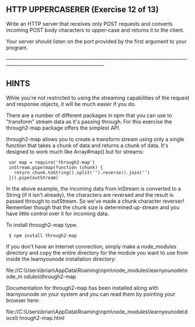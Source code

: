  ## HTTP UPPERCASERER (Exercise 12 of 13)

  Write an HTTP server that receives only POST requests and converts
  incoming POST body characters to upper-case and returns it to the client.

  Your server should listen on the port provided by the first argument to
  your program.

 ─────────────────────────────────────────────────────────────────────────────

 ## HINTS

  While you're not restricted to using the streaming capabilities of the
  request and response objects, it will be much easier if you do.

  There are a number of different packages in npm that you can use to
  "transform" stream data as it's passing through. For this exercise the
  through2-map package offers the simplest API.

  through2-map allows you to create a transform stream using only a single
  function that takes a chunk of data and returns a chunk of data. It's
  designed to work much like Array#map() but for streams:

     var map = require('through2-map')
     inStream.pipe(map(function (chunk) {
       return chunk.toString().split('').reverse().join('')
     })).pipe(outStream)

  In the above example, the incoming data from inStream is converted to a
  String (if it isn't already), the characters are reversed and the result
  is passed through to outStream. So we've made a chunk character reverser!
  Remember though that the chunk size is determined up-stream and you have
  little control over it for incoming data.

  To install through2-map type:

     $ npm install through2-map

  If you don't have an Internet connection, simply make a node_modules
  directory and copy the entire directory for the module you want to use
  from inside the learnyounode installation directory:

  file://C:\Users\brian\AppData\Roaming\npm\node_modules\learnyounode\node_m
  odules\through2-map

  Documentation for through2-map has been installed along with learnyounode
  on your system and you can read them by pointing your browser here:

  file://C:\Users\brian\AppData\Roaming\npm\node_modules\learnyounode\docs\t
  hrough2-map.html
